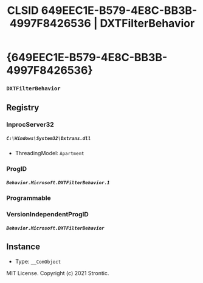 ﻿---
title: "CLSID 649EEC1E-B579-4E8C-BB3B-4997F8426536 | DXTFilterBehavior"
excerpt: What is COM-Object CLSID 649EEC1E-B579-4E8C-BB3B-4997F8426536?
---

# {649EEC1E-B579-4E8C-BB3B-4997F8426536}

### `DXTFilterBehavior`

## Registry


### InprocServer32

##### `C:\Windows\System32\Dxtrans.dll`
* ThreadingModel: `Apartment`

### ProgID

##### `Behavior.Microsoft.DXTFilterBehavior.1`

### Programmable


### VersionIndependentProgID

##### `Behavior.Microsoft.DXTFilterBehavior`

## Instance

* Type: `__ComObject`

MIT License. Copyright (c) 2021 Strontic.



